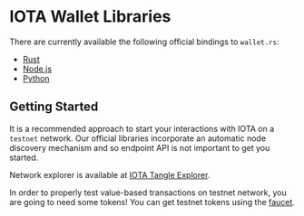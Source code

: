 # IOTA Wallet Libraries

There are currently available the following official bindings to `wallet.rs`:
- [Rust](./rust/) 
- [Node.js](./nodejs/) 
- [Python](./python/)

## Getting Started
It is a recommended approach to start your interactions with IOTA on a `testnet` network. Our official libraries incorporate an automatic node discovery mechanism and so endpoint API is not important to get you started. 

Network explorer is available at [IOTA Tangle Explorer](https://explorer.iota.org/chrysalis).

In order to properly test value-based transactions on testnet network, you are going to need some tokens! You can get testnet tokens using the [faucet](https://faucet.testnet.chrysalis2.com/).
